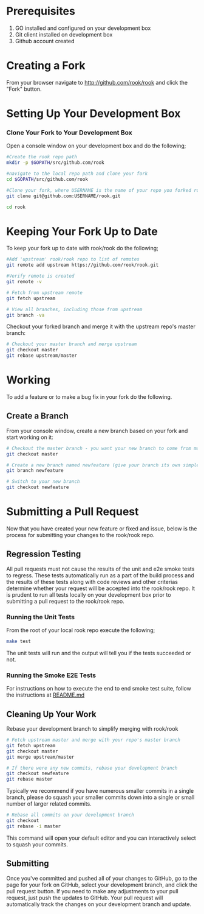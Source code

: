 # Prerequisites
1. GO installed and configured on your development box
2. Git client installed on development box
3. Github account created

# Creating a Fork

From your browser navigate to <a href="https://github.com/rook/rook">http://github.com/rook/rook</a> and click the "Fork" button. 

# Setting Up Your Development Box

### Clone Your Fork to Your Development Box

Open a console window on your development box and do the following;
```bash
#Create the rook repo path
mkdir -p $GOPATH/src/github.com/rook

#navigate to the local repo path and clone your fork
cd $GOPATH/src/github.com/rook

#Clone your fork, where USERNAME is the name of your repo you forked rook too
git clone git@github.com:USERNAME/rook.git

cd rook
```

# Keeping Your Fork Up to Date
To keep your fork up to date with rook/rook do the following;

```bash
#Add 'upstream' rook/rook repo to list of remotes
git remote add upstream https://github.com/rook/rook.git

#Verify remote is created
git remote -v

# Fetch from upstream remote
git fetch upstream

# View all branches, including those from upstream
git branch -va
```

Checkout your forked branch and merge it with the upstream repo's master branch:

```bash
# Checkout your master branch and merge upstream
git checkout master
git rebase upstream/master
```

# Working
To add a feature or to make a bug fix in your fork do the following.

## Create a Branch

From your console window, create a new branch based on your fork and start working on it:
```bash
# Checkout the master branch - you want your new branch to come from master
git checkout master

# Create a new branch named newfeature (give your branch its own simple informative name), no numbers please
git branch newfeature

# Switch to your new branch
git checkout newfeature
```

# Submitting a Pull Request
Now that you have created your new feature or fixed and issue, below is the process for submitting your changes to 
the rook/rook repo.

## Regression Testing
All pull requests must not cause the results of the unit and e2e smoke tests to regress. These tests automatically
run as a part of the build process and the results of these tests along with code reviews and other criterias determine whether
your request will be accepted into the rook/rook repo. It is prudent to run all tests locally on your development box prior to submitting a pull request to the rook/rook repo.

### Running the Unit Tests
From the root of your local rook repo execute the following;
```bash
make test
```
The unit tests will run and the output will tell you if the tests succeeded or not.


### Running the Smoke E2E Tests
For instructions on how to execute the end to end smoke test suite, 
follow the instructions at 
<a href="https://github.com/rook/rook/blob/master/e2e/README.md">README.md</a>

## Cleaning Up Your Work
Rebase your development branch to simplify merging with rook/rook
```bash
# Fetch upstream master and merge with your repo's master branch
git fetch upstream
git checkout master
git merge upstream/master

# If there were any new commits, rebase your development branch
git checkout newfeature
git rebase master
```

Typically we recommend if you have numerous smaller commits in a single branch, please do
squash your smaller commits down into a single or small number of larger related commits.
```bash
# Rebase all commits on your development branch
git checkout 
git rebase -i master
```
This command will open your default editor and you can interactively select to squash your commits.

## Submitting
Once you've committed and pushed all of your changes to GitHub, 
go to the page for your fork on GitHub, select your development branch, 
and click the pull request button. If you need to make any adjustments to 
your pull request, just push the updates to GitHub. Your pull 
request will automatically track the changes on your development branch and update.